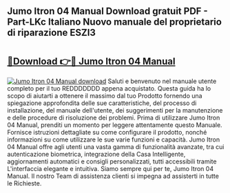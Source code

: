 ## Jumo Itron 04 Manual Download gratuit PDF - Part-LKc Italiano Nuovo manuale del proprietario di riparazione ESZI3

# <h2><a href="http://dfbh1mh.blite.top/?on=Jumo+Itron+04+Manual">🔗Download 👉🔴 Jumo Itron 04 Manual</a></h2>

[![Jumo Itron 04 Manual download](https://i.imgur.com/lujVjoI.png)](http://dfbh1mh.blite.top/?on=Jumo+Itron+04+Manual)
Saluti e benvenuto nel manuale utente completo per il tuo REDDDDDDD appena acquistato. Questa guida ha lo scopo di aiutarti a ottenere il massimo dal tuo Prodotto fornendo una spiegazione approfondita delle sue caratteristiche, del processo di installazione, del manuale dell'utente, dei suggerimenti per la manutenzione e delle procedure di risoluzione dei problemi. Prima di utilizzare Jumo Itron 04 Manual, prenditi un momento per leggere attentamente questo Manuale. Fornisce istruzioni dettagliate su come configurare il prodotto, nonché informazioni su come utilizzare le sue varie funzioni e capacità. Jumo Itron 04 Manual offre agli utenti una vasta gamma di funzionalità avanzate, tra cui autenticazione biometrica, integrazione della Casa Intelligente, aggiornamenti automatici e consigli personalizzati, tutti accessibili tramite L'interfaccia elegante e intuitiva. Siamo sempre qui per te, Jumo Itron 04 Manual. Il nostro Team di assistenza clienti si impegna ad assisterti in tutte le Richieste.
